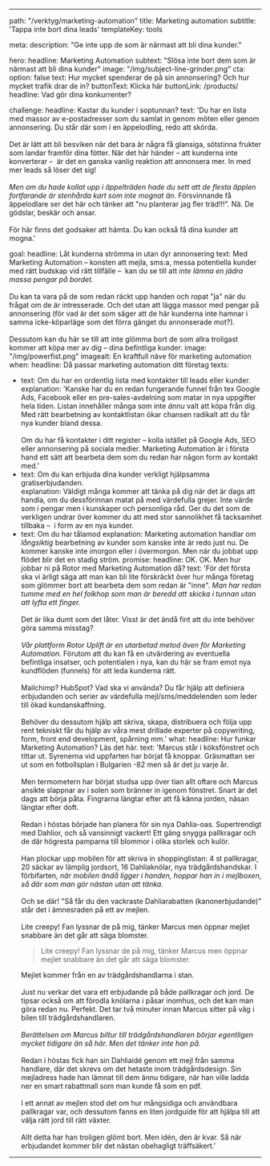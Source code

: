 ---


path: "/verktyg/marketing-automation"
title: Marketing automation
subtitle: 'Tappa inte bort dina leads'
templateKey: tools

meta: 
  description: "Ge inte upp de som är närmast att bli dina kunder."

hero:
  headline: Marketing Automation
  subtext: "Slösa inte bort dem som är närmast att bli dina kunder"
  image: "/img/subject-line-grinder.png"
  cta:
    option: false
    text: Hur mycket spenderar de på sin annonsering? Och hur mycket trafik drar de in?
    buttonText: Klicka här
    buttonLink: /products/
    headline: Vad gör dina konkurrenter?

challenge:
  headline: Kastar du kunder i soptunnan?
  text: 'Du har en lista med massor av e-postadresser som du samlat in genom möten eller genom annonsering. Du står där som i en äppelodling, redo att skörda.<br><br>Det är lätt att bli besviken när det bara är några få glansiga, sötstinna frukter som landar framför dina fötter.  När det här händer – att kunderna inte konverterar –  är det en ganska vanlig reaktion att annonsera mer. In med mer leads så löser det sig!<br><br><em>Men om du hade kollat upp i äppelträden hade du sett att de flesta äpplen fortfarande är stenhårda kart som inte mognat än.</em> Försvinnande få äppelodlare ser det här och tänker att "nu planterar jag fler träd!!!". Nä. De gödslar, beskär och ansar.<br><br>För här finns det godsaker att hämta. Du kan också få dina kunder att mogna.'

goal:
  headline: Låt kunderna strömma in utan dyr annonsering
  text: Med Marketing Automation – konsten att mejla, sms:a, messa potentiella kunder med rätt budskap vid rätt tillfälle –  kan du se till att <em>inte lämna en jädra massa pengar på bordet.</em><br><br>Du kan ta vara på de som redan räckt upp handen och ropat "ja" när du frågat om de är intresserade. Och det utan att lägga massor med pengar på annonsering (för vad är det som säger att de här kunderna inte hamnar i samma icke-köparläge som det förra gänget du annonserade mot?).<br><br>Dessutom kan du här se till att inte glömma bort de som allra troligast kommer att köpa mer av dig – dina befintliga kunder.
  image: "/img/powerfist.png"
  imagealt: En kraftfull näve för marketing automation
when:
  headline: Då passar marketing automation ditt företag
  texts:
  - text: Om du har en ordentlig lista med kontakter till leads eller kunder.	
    explanation: 'Kanske har du en redan fungerande funnel från tex Google Ads, Facebook eller en pre-sales-avdelning som matar in nya uppgifter hela tiden. Listan innehåller många som inte <i>ännu</i> valt att köpa från dig. Med rätt bearbetning av kontaktlistan ökar chansen radikalt att du får nya kunder bland dessa.<br><br>Om du har få kontakter i ditt register – kolla istället på Google Ads, SEO eller annonsering på sociala medier. Marketing Automation är i första hand ett sätt att bearbeta dem som du redan har någon form av kontakt med.'
  - text: Om du kan erbjuda dina kunder verkligt hjälpsamma gratiserbjudanden.	
    explanation: Väldigt många kommer att tänka på dig när det är dags att handla, om du dessförinnan matat på med värdefulla grejer. Inte värde som i pengar men i kunskaper och personliga råd. Ger du det som de verkligen undrar över kommer du att med stor sannolikhet få tacksamhet tillbaka –  i form av en nya kunder.
  - text: Om du har tålamod
    explanation: Marketing automation handlar om <i>långsiktig</i> bearbetning av kunder som kanske inte är redo just nu. De kommer kanske inte imorgon eller i övermorgon. Men när du jobbat upp flödet blir det en stadig ström.
promise:
  headline: OK. OK. Men hur jobbar ni på Rotor med Marketing Automation då?
  text: 'För det första ska vi ärligt säga att man kan bli lite förskräckt över hur många företag som glömmer bort att bearbeta dem som redan är "inne". <em>Man har redan tumme med en hel folkhop som man är beredd att skicka i tunnan utan att lyfta ett finger.</em><br><br>Det är lika dumt som det låter. Visst är det ändå fint att du inte behöver göra samma misstag?<br><br><em>Vår plattform Rotor Uplift är en utarbetad metod även för Marketing Automation.</em> Förutom att du kan få en utvärdering av eventuella befintliga insatser, och potentialen i nya, kan du här se fram emot nya kundflöden (funnels) för att leda kunderna rätt.<br><br>Mailchimp? HubSpot? Vad ska vi använda? Du får hjälp att definiera erbjudanden och serier av värdefulla mejl/sms/meddelenden som leder till ökad kundanskaffning.<br><br>Behöver du dessutom hjälp att skriva, skapa, distribuera och följa upp rent tekniskt får du hjälp av våra mest drillade experter på copywriting, form, front end development, spårning mm.'
what:
  headline: Hur funkar Marketing Automation? Läs det här.
  text: 'Marcus står i köksfönstret och tittar ut. Syrenerna vid uppfarten har börjat få knoppar. Gräsmattan ser ut som en fotbollsplan i Bulgarien -82 men så är det ju varje år. <br><br>Men termometern har börjat studsa upp över tian allt oftare och Marcus ansikte slappnar av i solen som bränner in igenom fönstret. Snart är det dags att börja påta. Fingrarna längtar efter att få känna jorden, näsan längtar efter doft.<br><br>Redan i höstas började han planera för sin nya Dahlia-oas. Supertrendigt med Dahlior, och så vansinnigt vackert! Ett gäng snygga pallkragar och de där högresta pamparna till blommor i olika storlek och kulör.<br><br>Han plockar upp mobilen för att skriva in shoppinglistan: 4 st pallkragar, 20 säckar av lämplig jordsort, 16 Dahliaknölar, nya trädgårdshandskar. I förbifarten, <em>när mobilen ändå ligger i handen, hoppar han in i mejlboxen, så där som man gör nästan utan att tänka.</em><br><br>Och se där! "Så får du den vackraste Dahliarabatten (kanonerbjudande)" står det i ämnesraden på ett av mejlen. <br><br>Lite creepy! Fan lyssnar de på mig, tänker Marcus men öppnar mejlet snabbare än det går att säga blomster. <blockquote>Lite creepy! Fan lyss­nar de på mig, tänker Marcus men öppnar mejlet snabb­are än det går att säga blomster.</blockquote>Mejlet kommer från en av trädgårdshandlarna i stan. <br><br>Just nu verkar det vara ett erbjudande på både pallkragar och jord. De tipsar också om att förodla knölarna i påsar inomhus, och det kan man göra redan nu.  Perfekt. Det tar två minuter innan Marcus sitter på väg i bilen till trädgårdshandlaren. <br><br><em>Berättelsen om Marcus biltur till trädgårdshandlaren börjar egentligen mycket tidigare än så  här. Men det tänker inte han på.</em><br><br>Redan i höstas fick han sin Dahliaidé genom ett mejl från samma handlare, där det skrevs om det hetaste inom trädgårdsdesign. Sin mejladress hade han lämnat till dem ännu tidigare, när han ville ladda ner en smart rabattmall som man kunde få som en pdf. <br><br>I ett annat av mejlen stod det om hur mångsidiga och användbara pallkragar var, och dessutom fanns en liten jordguide för att hjälpa till att välja rätt jord till rätt växter. <br><br>Allt detta har han troligen glömt bort. Men idén, den är kvar. Så när erbjudandet kommer blir det nästan obehagligt träffsäkert.'


---